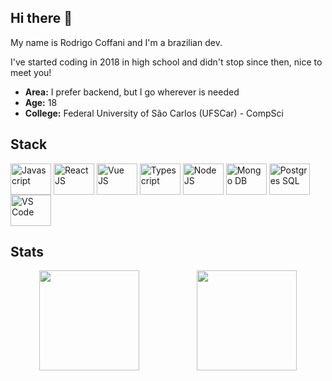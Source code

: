 ## Hi there 👋

My name is Rodrigo Coffani and I'm a brazilian dev.

I've started coding in 2018 in high school and didn't stop since then, nice to meet you!

- __Area:__ I prefer backend, but I go wherever is needed
- __Age:__ 18
- __College:__ Federal University of São Carlos (UFSCar) - CompSci

## Stack
<div style="display: inline_block">
  <img align="center" alt="Javascript" height="50" width="65" src="https://cdn.jsdelivr.net/gh/devicons/devicon/icons/javascript/javascript-plain.svg">
  <img align="center" alt="React JS" height="50" width="65" src="https://cdn.jsdelivr.net/gh/devicons/devicon/icons/react/react-original-wordmark.svg">
  <img align="center" alt="Vue JS" height="50" width="65" src="https://cdn.jsdelivr.net/gh/devicons/devicon/icons/vuejs/vuejs-original-wordmark.svg">
  <img align="center" alt="Typescript" height="50" width="65" src="https://cdn.jsdelivr.net/gh/devicons/devicon/icons/typescript/typescript-plain.svg">
  <img align="center" alt="Node JS" height="50" width="65" src="https://cdn.jsdelivr.net/gh/devicons/devicon/icons/nodejs/nodejs-plain.svg">
  <img align="center" alt="Mongo DB" height="50" width="65" src="https://cdn.jsdelivr.net/gh/devicons/devicon/icons/mongodb/mongodb-original-wordmark.svg">
  <img align="center" alt="Postgres SQL" height="50" width="65" src="https://cdn.jsdelivr.net/gh/devicons/devicon/icons/postgresql/postgresql-plain-wordmark.svg">
  <img align="center" alt="VS Code" height="50" width="65" src="https://cdn.jsdelivr.net/gh/devicons/devicon/icons/vscode/vscode-original.svg">
</div>

## Stats
<div style="display: flex; justify-content: space-around">
  <a href="https://github.com/rodcoffani">
    <img height="160em" src="https://github-readme-stats.vercel.app/api?username=rodcoffani&show_icons=true&theme=dracula&include_all_commits=true&count_private=true"/>
  </a>
  <a href="https://github.com/rodcoffani">
    <img height="160em" src="https://github-readme-stats.vercel.app/api/top-langs/?username=rodcoffani&layout=compact&langs_count=6&theme=dracula"/>
  </a>
</div>
